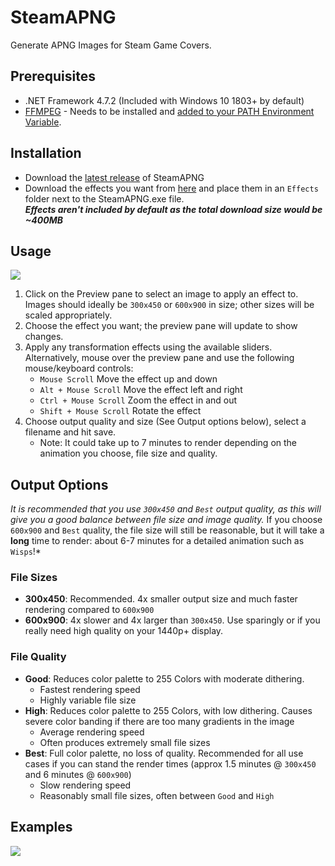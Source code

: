 # SteamAPNG
Generate APNG Images for Steam Game Covers.

## Prerequisites
- .NET Framework 4.7.2 (Included with Windows 10 1803+ by default)
- [FFMPEG](https://www.ffmpeg.org/) - Needs to be installed and [added to your PATH Environment Variable](https://www.thewindowsclub.com/how-to-install-ffmpeg-on-windows-10). 
## Installation
- Download the [latest release](https://github.com/IridiumIO/SteamAPNG/releases) of SteamAPNG
- Download the effects you want from [here](/Effects) and place them in an `Effects` folder next to the SteamAPNG.exe file.  
    *__Effects aren't included by default as the total download size would be ~400MB__*

## Usage
![](https://i.imgur.com/pykwynw.png)
1. Click on the Preview pane to select an image to apply an effect to. Images should ideally be `300x450` or `600x900` in size; other sizes will be scaled appropriately.
2. Choose the effect you want; the preview pane will update to show changes. 
3. Apply any transformation effects using the available sliders. Alternatively, mouse over the preview pane and use the following mouse/keyboard controls: 
    - `Mouse Scroll` Move the effect up and down
    - `Alt + Mouse Scroll` Move the effect left and right
    - `Ctrl + Mouse Scroll` Zoom the effect in and out
    - `Shift + Mouse Scroll` Rotate the effect
4. Choose output quality and size (See Output options below), select a filename and hit save.
    - Note: It could take up to 7 minutes to render depending on the animation you choose, file size and quality. 

## Output Options
*It is recommended that you use `300x450` and `Best` output quality, as this will give you a good balance between file size and image quality.* If you choose `600x900` and `Best` quality, the file size will still be reasonable, but it will take a __long__ time to render: about 6-7 minutes for a detailed animation such as `Wisps`!*

### File Sizes
- **300x450**: Recommended. 4x smaller output size and much faster rendering compared to `600x900`
- **600x900**: 4x slower and 4x larger than `300x450`. Use sparingly or if you really need high quality on your 1440p+ display. 

### File Quality
- **Good**: Reduces color palette to 255 Colors with moderate dithering.
    - Fastest rendering speed
    - Highly variable file size
- **High**: Reduces color palette to 255 Colors, with low dithering. Causes severe color banding if there are too many gradients in the image
    - Average rendering speed
    - Often produces extremely small file sizes
- **Best**: Full color palette, no loss of quality. Recommended for all use cases if you can stand the render times (approx 1.5 minutes @ `300x450` and 6 minutes @ `600x900`) 
    - Slow rendering speed
    - Reasonably small file sizes, often between `Good` and `High`

## Examples


![](https://i.imgur.com/DerM9Fy.png)
